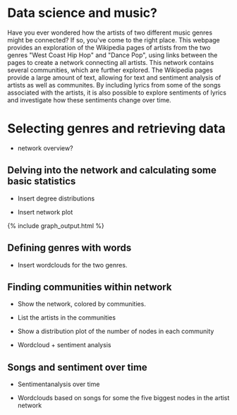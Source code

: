 # Data science and music?
Have you ever wondered how the artists of two different music genres might be connected? If so, you've come to the right place. This webpage provides an exploration of the Wikipedia pages of artists from the two genres "West Coast Hip Hop" and "Dance Pop", using links between the pages to create a network connecting all artists. This network contains several communities, which are further explored. The Wikipedia pages provide a large amount of text, allowing for text and sentiment analysis of artists as well as communites. By including lyrics from some of the songs associated with the artists, it is also possible to explore sentiments of lyrics and investigate how these sentiments change over time.

# Selecting genres and retrieving data
- network overview?

## Delving into the network and calculating some basic statistics

- Insert degree distributions

- Insert network plot

{% include graph_output.html %}

## Defining genres with words

- Insert wordclouds for the two genres.

## Finding communities within network

- Show the network, colored by communities.

- List the artists in the communities

- Show a distribution plot of the number of nodes in each community

- Wordcloud + sentiment analysis

## Songs and sentiment over time

- Sentimentanalysis over time

- Wordclouds based on songs for some the five biggest nodes in the artist network

